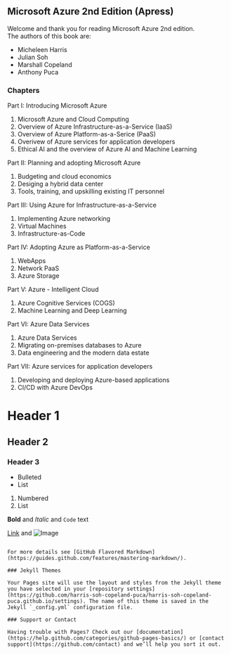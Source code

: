## Microsoft Azure 2nd Edition (Apress)

Welcome and thank you for reading Microsoft Azure 2nd edition.  
The authors of this book are:
* Micheleen Harris
* Julian Soh
* Marshall Copeland
* Anthony Puca

### Chapters
Part I: Introducing Microsoft Azure  
1. Microsoft Azure and Cloud Computing
1. Overview of Azure Infrastructure-as-a-Service (IaaS)
1. Overview of Azure Platform-as-a-Serice (PaaS)
1. Overivew of Azure services for application developers
1. Ethical AI and the overview of Azure AI and Machine Learning

Part II: Planning and adopting Microsoft Azure
1. Budgeting and cloud economics
1. Desiging a hybrid data center
1. Tools, training, and upskilling existing IT personnel

Part III: Using Azure for Infrastructure-as-a-Service
1. Implementing Azure networking
1. Virtual Machines
1. Infrastructure-as-Code

Part IV: Adopting Azure as Platform-as-a-Service
1. WebApps
1. Network PaaS
1. Azure Storage

Part V: Azure - Intelligent Cloud
1. Azure Cognitive Services (COGS)
1. Machine Learning and Deep Learning

Part VI: Azure Data Services
1. Azure Data Services
1. Migrating on-premises databases to Azure
1. Data engineering and the modern data estate

Part VII: Azure services for application developers
1. Developing and deploying Azure-based applications
1. CI/CD with Azure DevOps

# Header 1
## Header 2
### Header 3

- Bulleted
- List

1. Numbered
2. List

**Bold** and _Italic_ and `Code` text

[Link](url) and ![Image](src)
```

For more details see [GitHub Flavored Markdown](https://guides.github.com/features/mastering-markdown/).

### Jekyll Themes

Your Pages site will use the layout and styles from the Jekyll theme you have selected in your [repository settings](https://github.com/harris-soh-copeland-puca/harris-soh-copeland-puca.github.io/settings). The name of this theme is saved in the Jekyll `_config.yml` configuration file.

### Support or Contact

Having trouble with Pages? Check out our [documentation](https://help.github.com/categories/github-pages-basics/) or [contact support](https://github.com/contact) and we’ll help you sort it out.
